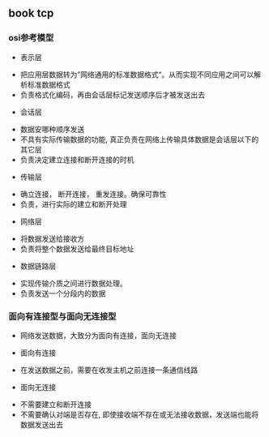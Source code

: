 ## book tcp

### osi参考模型
 * 表示层
  + 把应用层数据转为”网络通用的标准数据格式“。从而实现不同应用之间可以解析标准数据格式
  + 负责格式化编码，再由会话层标记发送顺序后才被发送出去
 
 * 会话层
  + 数据安哪种顺序发送
  + 不具有实际传输数据的功能, 真正负责在网络上传输具体数据是会话层以下的其它层
  + 负责决定建立连接和断开连接的时机
 
 * 传输层
  + 确立连接， 断开连接， 重发连接。确保可靠性
  + 负责，进行实际的建立和断开处理

 * 网络层
  + 将数据发送给接收方
  + 负责将整个数据发送给最终目标地址

 * 数据链路层
  + 实现传输介质之间进行数据处理。 
  + 负责发送一个分段内的数据

### 面向有连接型与面向无连接型
 * 网络发送数据，大致分为面向有连接，面向无连接

 * 面向有连接
  + 在发送数据之前，需要在收发主机之前连接一条通信线路

 * 面向无连接
  + 不需要建立和断开连接
  + 不需要确认对端是否存在, 即使接收端不存在或无法接收数据，发送端也能将数据发送出去

